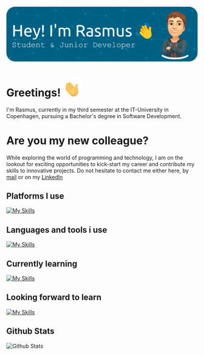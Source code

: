 ![Header](./header.png)


# Greetings! <img src="./greeting-hand.gif" alt="Greeting Hand" width="50" height="50">
I'm Rasmus, currently in my third semester at the IT-University in Copenhagen, pursuing a Bachelor's degree in Software Development.

# Are you my new colleague?
While exploring the world of programming and technology, I am on the lookout for exciting opportunities to kick-start my career and contribute my skills to innovative projects.
Do not hesitate to contact me either here, by [mail](mailto:ramus@supera.dk) or on my <a href="https://www.linkedin.com/in/rasmusachr/" target="_blank">LinkedIn</a>

## Platforms I use
[![My Skills](https://skillicons.dev/icons?i=git,github,githubactions,idea,rider,visualstudio,vscode,unity,wordpress,linkedin,discord)](https://skillicons.dev)

## Languages and tools i use
[![My Skills](https://skillicons.dev/icons?i=py,cs,php,html,css,bootstrap,mysql,java)](https://skillicons.dev)

## Currently learning
[![My Skills](https://skillicons.dev/icons?i=js,ts,react,firebase,postgres,go,azure,dotnet,docker)](https://skillicons.dev)

## Looking forward to learn
[![My Skills](https://skillicons.dev/icons?i=mongodb,flutter)](https://skillicons.dev)

## Github Stats
![Github Stats](https://github-readme-stats.vercel.app/api/top-langs/?username=rasmusachr&layout=pie)

